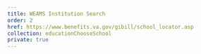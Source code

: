 ```yaml
---
title: WEAMS Institution Search
order: 2
href: https://www.benefits.va.gov/gibill/school_locator.asp
collection: educationChooseSchool
private: true
---
```

